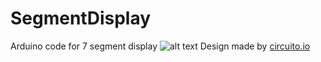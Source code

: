 # SegmentDisplay
Arduino code for 7 segment display
![alt text](https://github.com/damuopel/SegmentDisplay/blob/master/Circuit.png)
Design made by [circuito.io](https://www.circuito.io/)
